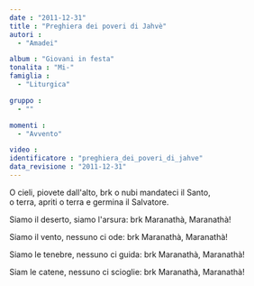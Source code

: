 ```yaml
---
date : "2011-12-31"
title : "Preghiera dei poveri di Jahvè"
autori : 
  - "Amadei"

album : "Giovani in festa"
tonalita : "Mi-"
famiglia : 
  - "Liturgica"

gruppo : 
  - ""

momenti : 
  - "Avvento"

video : 
identificatore : "preghiera_dei_poveri_di_jahve"
data_revisione : "2011-12-31"
---
```

  
  
  
O cieli, piovete dall'alto, brk o nubi mandateci il Santo,  
o terra, apriti o terra e germina il Salvatore.  
  
  
  
Siamo il deserto, siamo l'arsura: brk Maranathà, Maranathà!  
  
  
  
  
Siamo il vento, nessuno ci ode: brk Maranathà, Maranathà!  
  
  
  
  
Siamo le tenebre, nessuno ci guida: brk Maranathà, Maranathà!  
  
  
  
  
Siam le catene, nessuno ci scioglie: brk Maranathà, Maranathà!  
  
  
  
  
